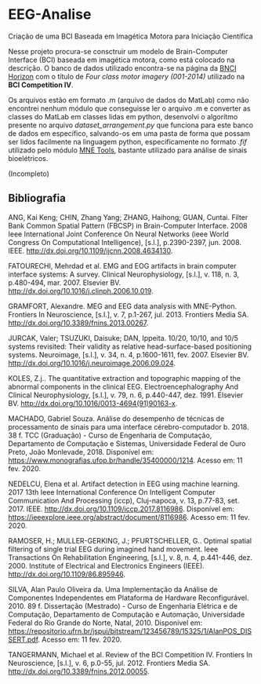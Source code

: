 # EEG-Analise
Criação de uma BCI Baseada em Imagética Motora para Iniciação Científica

Nesse projeto procura-se consctruir um modelo de Brain-Computer Interface (BCI) baseada em imagética motora, como está colocado na descrição. O banco de dados utilizado encontra-se na página da [BNCI Horizon](http://bnci-horizon-2020.eu/database/data-sets) com o título de *Four class motor imagery (001-2014)* utilizado na **BCI Competition IV**.

Os arquivos estão em formato .m (arquivo de dados do MatLab) como não encontrei nenhum módulo que conseguisse ler o arquivo .m e converter as classes do MatLab em classes lidas em python, desenvolvi o algorítmo presente no arquivo *dataset_arrangement.py* que funciona para este banco de dados em específico, salvando-os em uma pasta de forma que possam ser lidos facilmente na linguagem python, especificamente no formato *.fif* utilizado pelo módulo [MNE Tools](https://mne.tools/stable/index.html), bastante utilizado para análise de sinais bioelétricos.

(Incompleto)

## Bibliografia

ANG, Kai Keng; CHIN, Zhang Yang; ZHANG, Haihong; GUAN, Cuntai. Filter Bank Common Spatial Pattern (FBCSP) in Brain-Computer Interface. 2008 Ieee International Joint Conference On Neural Networks (ieee World Congress On Computational Intelligence), [s.l.], p.2390-2397, jun. 2008. IEEE. http://dx.doi.org/10.1109/ijcnn.2008.4634130.

FATOURECHI, Mehrdad et al. EMG and EOG artifacts in brain computer interface systems: A survey. Clinical Neurophysiology, [s.l.], v. 118, n. 3, p.480-494, mar. 2007. Elsevier BV. http://dx.doi.org/10.1016/j.clinph.2006.10.019.

GRAMFORT, Alexandre. MEG and EEG data analysis with MNE-Python. Frontiers In Neuroscience, [s.l.], v. 7, p.1-267, jul. 2013. Frontiers Media SA. http://dx.doi.org/10.3389/fnins.2013.00267.

JURCAK, Valer; TSUZUKI, Daisuke; DAN, Ippeita. 10/20, 10/10, and 10/5 systems revisited: Their validity as relative head-surface-based positioning systems. Neuroimage, [s.l.], v. 34, n. 4, p.1600-1611, fev. 2007. Elsevier BV. http://dx.doi.org/10.1016/j.neuroimage.2006.09.024.

KOLES, Z.j.. The quantitative extraction and topographic mapping of the abnormal components in the clinical EEG. Electroencephalography And Clinical Neurophysiology, [s.l.], v. 79, n. 6, p.440-447, dez. 1991. Elsevier BV. http://dx.doi.org/10.1016/0013-4694(91)90163-x.

MACHADO, Gabriel Souza. Análise do desempenho de técnicas de processamento de sinais para uma interface cérebro-computador b. 2018. 38 f. TCC (Graduação) - Curso de Engenharia de Computação, Departamento de Computação e Sistemas, Universidade Federal de Ouro Preto, João Monlevade, 2018. Disponível em: <https://www.monografias.ufop.br/handle/35400000/1214>. Acesso em: 11 fev. 2020.

NEDELCU, Elena et al. Artifact detection in EEG using machine learning. 2017 13th Ieee International Conference On Intelligent Computer Communication And Processing (iccp), Cluj-napoca, v. 13, p.77-83, set. 2017. IEEE. http://dx.doi.org/10.1109/iccp.2017.8116986. Disponível em: <https://ieeexplore.ieee.org/abstract/document/8116986>. Acesso em: 11 fev. 2020.

RAMOSER, H.; MULLER-GERKING, J.; PFURTSCHELLER, G.. Optimal spatial filtering of single trial EEG during imagined hand movement. Ieee Transactions On Rehabilitation Engineering, [s.l.], v. 8, n. 4, p.441-446, dez. 2000. Institute of Electrical and Electronics Engineers (IEEE). http://dx.doi.org/10.1109/86.895946.

SILVA, Alan Paulo Oliveira da. Uma Implementação da Análise de Componentes Independentes em Plataforma de Hardware Reconfigurável. 2010. 89 f. Dissertação (Mestrado) - Curso de Engenharia Elétrica e de Computação, Departamento de Computação e Automação, Universidade Federal do Rio Grande do Norte, Natal, 2010. Disponível em: <https://repositorio.ufrn.br/jspui/bitstream/123456789/15325/1/AlanPOS_DISSERT.pdf>. Acesso em: 11 fev. 2020.

TANGERMANN, Michael et al. Review of the BCI Competition IV. Frontiers In Neuroscience, [s.l.], v. 6, p.0-55, jul. 2012. Frontiers Media SA. http://dx.doi.org/10.3389/fnins.2012.00055. 